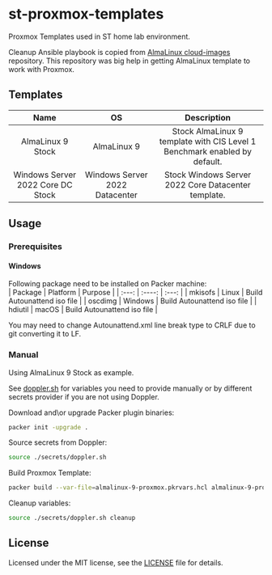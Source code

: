 # st-proxmox-templates

Proxmox Templates used in ST home lab environment.

Cleanup Ansible playbook is copied from [AlmaLinux cloud-images](https://github.com/AlmaLinux/cloud-images/) repository. This repository was big help in getting AlmaLinux template to work with Proxmox. 

## Templates

| Name | OS | Description |
| :---: | :---: | :---: |
|AlmaLinux 9 Stock | AlmaLinux 9 | Stock AlmaLinux 9 template with CIS Level 1 Benchmark enabled by default. |
|Windows Server 2022 Core DC Stock | Windows Server 2022 Datacenter| Stock Windows Server 2022 Core Datacenter template.|

## Usage

### Prerequisites

#### Windows

Following package need to be installed on Packer machine:  
| Package | Platform | Purpose |
| :---: | :----: | :---: |
| mkisofs | Linux | Build Autounattend iso file |
| oscdimg | Windows |  Build Autounattend iso file |
| hdiutil | macOS | Build Autounattend iso file |

You may need to change Autounattend.xml line break type to CRLF due to git converting it to LF.  

### Manual

Using AlmaLinux 9 Stock as example.

See [doppler.sh](./secrets/doppler.sh) for variables you need to provide manually or by different secrets provider if you are not using Doppler.

Download and\or upgrade Packer plugin binaries:

```sh
packer init -upgrade .
```

Source secrets from Doppler:

```sh
source ./secrets/doppler.sh
```

Build Proxmox Template:

```sh
packer build --var-file=almalinux-9-proxmox.pkrvars.hcl almalinux-9-proxmox.pkr.hcl
```

Cleanup variables:

```sh
source ./secrets/doppler.sh cleanup
```

## License

Licensed under the MIT license, see the [LICENSE](LICENSE) file for details.